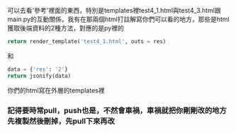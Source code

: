 可以去看'參考'裡面的東西，特別是templates裡test4_1.html與test4_3.html跟main.py的互動關係，我有在那兩個html打註解寫你們可以看的地方，那些是html獲取後端資料的2種方法，對應的是py裡的
```python
return render_template('test4_1.html', outs = res)
```
和
```python
data = {'res': '2'}
return jsonify(data)
```

你們的html寫在外層的templates裡

### 記得要時常pull，push也是，不然會車禍，車禍就把你剛剛改的地方先複製然後刪掉，先pull下來再改
